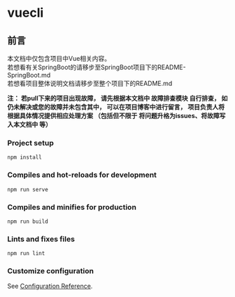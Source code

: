 # vuecli

## 前言
本文档中仅包含项目中Vue相关内容。 <br>
若想看有关SpringBoot的请移步至SpringBoot项目下的README-SpringBoot.md <br>
若想看项目整体说明文档请移步至整个项目下的README.md <br>

**注：
若pull下来的项目出现故障，
请先根据本文档中 故障排查模块 自行排查，
如仍未解决或您的故障并未包含其中，
可以在项目博客中进行留言，
项目负责人将根据具体情况提供相应处理方案
（包括但不限于 将问题升格为issues、将故障写入本文档中 等）**


### Project setup
```
npm install
```

### Compiles and hot-reloads for development
```
npm run serve
```

### Compiles and minifies for production
```
npm run build
```

### Lints and fixes files
```
npm run lint
```

### Customize configuration
See [Configuration Reference](https://cli.vuejs.org/config/).
